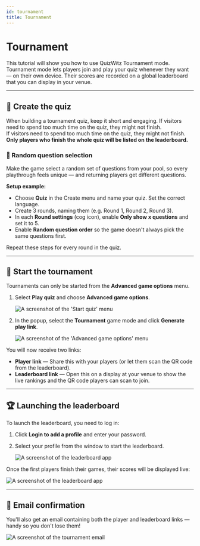 ```yaml
---
id: tournament
title: Tournament
---
```


# Tournament

This tutorial will show you how to use QuizWitz Tournament mode. Tournament mode lets players join and play your quiz whenever they want — on their own device. Their scores are recorded on a global leaderboard that you can display in your venue.

---

## 📝 Create the quiz

When building a tournament quiz, keep it short and engaging. If visitors need to spend too much time on the quiz, they might not finish.\
If visitors need to spend too much time on the quiz, they might not finish.\
**Only players who finish the whole quiz will be listed on the leaderboard.**

### 🎲 Random question selection

Make the game select a random set of questions from your pool, so every playthrough feels unique — and returning players get different questions.

**Setup example:**

- Choose **Quiz** in the Create menu and name your quiz. Set the correct language.
- Create 3 rounds, naming them (e.g. Round 1, Round 2, Round 3).
- In each **Round settings** (cog icon), enable **Only show x questions** and set it to 5.
- Enable **Random question order** so the game doesn't always pick the same questions first.

Repeat these steps for every round in the quiz.

---

## 🚀 Start the tournament

Tournaments can only be started from the **Advanced game options** menu.

1. Select **Play quiz** and choose **Advanced game options**.

   ![A screenshot of the 'Start quiz' menu](/images/tutorials/tournament/tournament-start.png)

2. In the popup, select the **Tournament** game mode and click **Generate play link**.

   ![A screenshot of the 'Advanced game options' menu](/images/tutorials/tournament/tournament-advanced-game-settings.png)

You will now receive two links:

- **Player link** — Share this with your players (or let them scan the QR code from the leaderboard).
- **Leaderboard link** — Open this on a display at your venue to show the live rankings and the QR code players can scan to join.

---

## 🏆 Launching the leaderboard

To launch the leaderboard, you need to log in:

1. Click **Login to add a profile** and enter your password.
2. Select your profile from the window to start the leaderboard.

   ![A screenshot of the leaderboard app](/images/tutorials/tournament/leaderboard-start.png)

Once the first players finish their games, their scores will be displayed live:

![A screenshot of the leaderboard app](/images/tutorials/tournament/leaderboard.png)

---

## 📧 Email confirmation

You'll also get an email containing both the player and leaderboard links — handy so you don't lose them!

![A screenshot of the tournament email](/images/tutorials/tournament/tournament-email.png)
